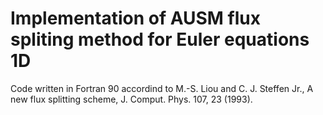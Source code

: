 # Implementation of AUSM flux spliting method for Euler equations 1D
Code written in Fortran 90 accordind to M.-S. Liou and C. J. Steffen Jr., A new flux splitting scheme, J. Comput. Phys. 107, 23 (1993).
